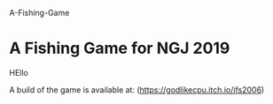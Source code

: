  A-Fishing-Game
# A Fishing Game for NGJ 2019

HEllo

A build of the game is available at: (https://godlikecpu.itch.io/ifs2006)
